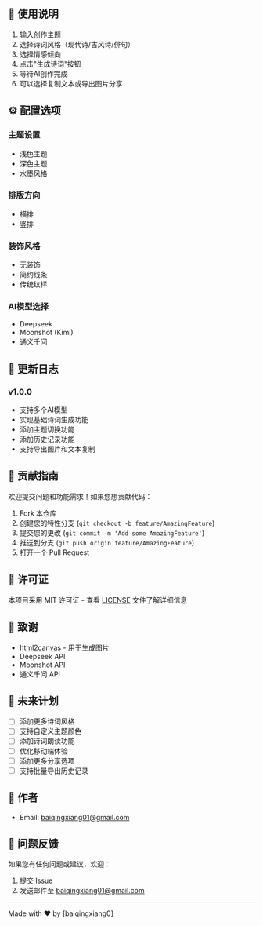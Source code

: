 ## 📖 使用说明

1. 输入创作主题
2. 选择诗词风格（现代诗/古风诗/俳句）
3. 选择情感倾向
4. 点击"生成诗词"按钮
5. 等待AI创作完成
6. 可以选择复制文本或导出图片分享

## ⚙️ 配置选项

### 主题设置
- 浅色主题
- 深色主题
- 水墨风格

### 排版方向
- 横排
- 竖排

### 装饰风格
- 无装饰
- 简约线条
- 传统纹样

### AI模型选择
- Deepseek
- Moonshot (Kimi)
- 通义千问

## 📝 更新日志

### v1.0.0
- 支持多个AI模型
- 实现基础诗词生成功能
- 添加主题切换功能
- 添加历史记录功能
- 支持导出图片和文本复制

## 🤝 贡献指南

欢迎提交问题和功能需求！如果您想贡献代码：

1. Fork 本仓库
2. 创建您的特性分支 (`git checkout -b feature/AmazingFeature`)
3. 提交您的更改 (`git commit -m 'Add some AmazingFeature'`)
4. 推送到分支 (`git push origin feature/AmazingFeature`)
5. 打开一个 Pull Request

## 📄 许可证

本项目采用 MIT 许可证 - 查看 [LICENSE](LICENSE) 文件了解详细信息

## 🙏 致谢

- [html2canvas](http://www.baiyiqingxiang.online:8100/) - 用于生成图片
- Deepseek API
- Moonshot API
- 通义千问 API

## 🔮 未来计划

- [ ] 添加更多诗词风格
- [ ] 支持自定义主题颜色
- [ ] 添加诗词朗读功能
- [ ] 优化移动端体验
- [ ] 添加更多分享选项
- [ ] 支持批量导出历史记录

## 👥 作者

- Email: baiqingxiang01@gmail.com

## 💬 问题反馈

如果您有任何问题或建议，欢迎：

1. 提交 [Issue](https://github.com/baiqingxiang0/ai-poem-generator/issues)
2. 发送邮件至 baiqingxiang01@gmail.com

---
Made with ❤️ by [baiqingxiang0]